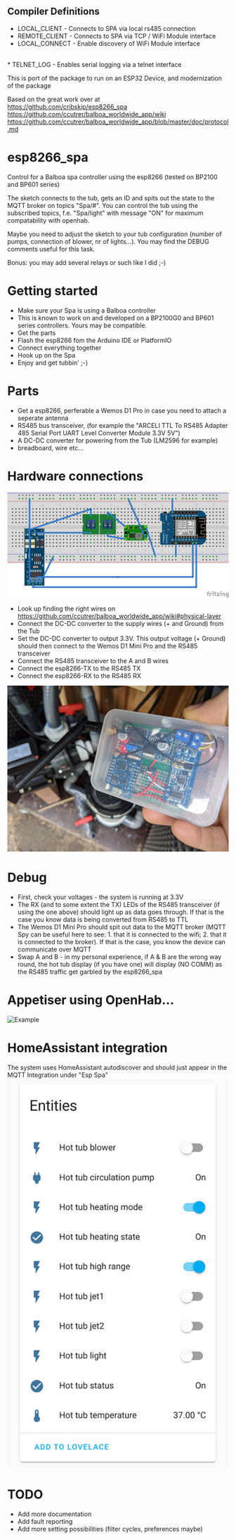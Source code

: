 
## Compiler Definitions

  * LOCAL_CLIENT - Connects to SPA via local rs485 connection
  * REMOTE_CLIENT - Connects to SPA via TCP / WiFi Module interface 
  * LOCAL_CONNECT - Enable discovery of WiFi Module interface
<BR>
  * TELNET_LOG - Enables serial logging via a telnet interface


This is port of the package to run on an ESP32 Device, and modernization of the package

Based on the great work over at \
https://github.com/cribskip/esp8266_spa
https://github.com/ccutrer/balboa_worldwide_app/wiki
https://github.com/ccutrer/balboa_worldwide_app/blob/master/doc/protocol.md


# esp8266_spa
Control for a Balboa spa controller using the esp8266 (tested on BP2100 and BP601 series)

The sketch connects to the tub, gets an ID and spits out the state to the MQTT broker on topics "Spa/#".
You can control the tub using the subscribed topics, f.e. "Spa/light" with message "ON" for maximum compatability with openhab.

Maybe you need to adjust the sketch to your tub configuration (number of pumps, connection of blower, nr of lights...). You may find the DEBUG comments useful for this task.

Bonus: you may add several relays or such like I did ;-)

# Getting started
- Make sure your Spa is using a Balboa controller
- This is known to work on and developed on a BP2100G0 and BP601 series controllers. Yours may be compatible.
- Get the parts
- Flash the esp8266 fom the Arduino IDE or PlatformIO
- Connect everything together
- Hook up on the Spa
- Enjoy and get tubbin' ;-)

# Parts
- Get a esp8266, perferable a Wemos D1 Pro in case you need to attach a seperate antenna
- RS485 bus transceiver, (for example the "ARCELI TTL To RS485 Adapter 485 Serial Port UART Level Converter Module 3.3V 5V")
- A DC-DC converter for powering from the Tub (LM2596 for example)
- breadboard, wire etc...


# Hardware connections
![Example](https://github.com/EmmanuelLM/esp8266_spa/blob/master/esp8266_spa_bb.png)
- Look up finding the right wires on https://github.com/ccutrer/balboa_worldwide_app/wiki#physical-layer
- Connect the DC-DC converter to the supply wires (+ and Ground) from the Tub
- Set the DC-DC converter to output 3.3V. This output voltage (+ Ground) should then connect to the Wemos D1 Mini Pro and the RS485 transceiver
- Connect the RS485 transceiver to the A and B wires
- Connect the esp8266-TX to the RS485 TX
- Connect the esp8266-RX to the RS485 RX

![Example](https://github.com/EmmanuelLM/esp8266_spa/blob/master//PXL_20210101_104120166.jpg)

# Debug
- First, check your voltages - the system is running at 3.3V
- The RX (and to some extent the TX) LEDs of the RS485 transceiver (if using the one above) should light up as data goes through. If that is the case you know data is being converted from RS485 to TTL
- The Wemos D1 Mini Pro should spit out data to the MQTT broker (MQTT Spy can be useful here to see: 1. that it is connected to the wifi; 2. that it is connected to the broker). If that is the case, you know the device can communicate over MQTT
- Swap A and B - in my personal experience, if A & B are the wrong way round, the hot tub display (if you have one) will display (NO COMM) as the RS485 traffic get garbled by the esp8266_spa

# Appetiser using OpenHab...
![Example](https://github.com/cribskip/esp8266_spa/blob/master/spa_openhab.png)

# HomeAssistant integration
The system uses HomeAssistant autodiscover and should just appear in the MQTT Integration under "Esp Spa"
![Example](https://github.com/EmmanuelLM/esp8266_spa/blob/master//Hassio.png)

# TODO
- Add more documentation
- Add fault reporting
- Add more setting possibilities (filter cycles, preferences maybe)
